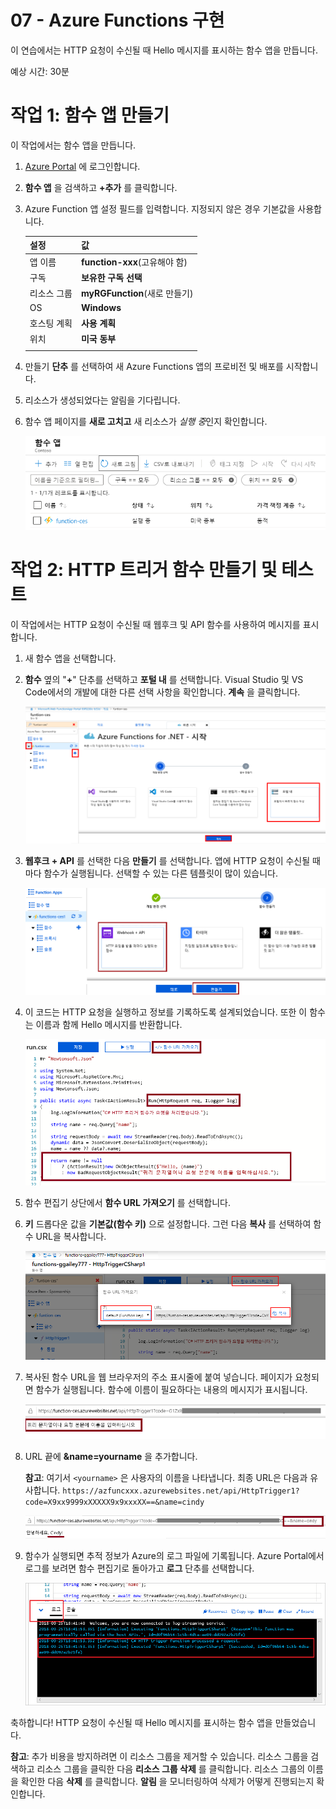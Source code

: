 ﻿---
wts:
    title: '07 - Azure Functions 구현'
    module: '모듈 02 - 핵심 Azure 서비스'
---
# 07 - Azure Functions 구현

이 연습에서는 HTTP 요청이 수신될 때 Hello 메시지를 표시하는 함수 앱을 만듭니다. 

예상 시간: 30분

# 작업 1: 함수 앱 만들기

이 작업에서는 함수 앱을 만듭니다.

1. [Azure Portal](https://portal.azure.com) 에 로그인합니다.

2. **함수 앱** 을 검색하고 **+추가** 를 클릭합니다.

3. Azure Function 앱 설정 필드를 입력합니다. 지정되지 않은 경우 기본값을 사용합니다. 

    | 설정 | 값 |
    | -- | --|
    | 앱 이름 | **function-xxx**(고유해야 함) |
    | 구독 | **보유한 구독 선택** |
    | 리소스 그룹 | **myRGFunction**(새로 만들기) |
    | OS | **Windows** |
    | 호스팅 계획 | **사용 계획** |
    | 위치 | **미국 동부** |
    | | |	

4. 만들기 **단추** 를 선택하여 새 Azure Functions 앱의 프로비전 및 배포를 시작합니다.

5. 리소스가 생성되었다는 알림을 기다립니다.

6. 함수 앱 페이지를 **새로 고치고** 새 리소스가 *실행 중*인지 확인합니다. 

    ![새 함수 앱이 표시된 함수 앱 페이지의 스크린샷.](../images/0701.png)

# 작업 2: HTTP 트리거 함수 만들기 및 테스트

이 작업에서는 HTTP 요청이 수신될 때 웹후크 및 API 함수를 사용하여 메시지를 표시합니다. 

1. 새 함수 앱을 선택합니다.

2. **함수** 옆의 "**+**" 단추를 선택하고 **포털 내** 를 선택합니다. Visual Studio 및 VS Code에서의 개발에 대한 다른 선택 사항을 확인합니다. **계속** 을 클릭합니다. 

    ![Azure Portal 안의 .NET 시작하기 창에 대한 Azure Functions의 개발 환경 선택 단계 스크린샷. 새 포털 내 함수를 만들기 위한 표시 요소가 강조 표시되어 있습니다. 함수 애플리케이션 확장, 새 기능 추가, 포털 내 및 계속 단추 요소가 강조 표시되어 있습니다.](../images/0702.png)

3. **웹후크 + API** 를 선택한 다음 **만들기** 를 선택합니다. 앱에 HTTP 요청이 수신될 때마다 함수가 실행됩니다. 선택할 수 있는 다른 템플릿이 많이 있습니다.

    ![Azure Portal 안의 .NET 시작하기 창에 대한 Azure Functions의 함수 만들기 단계 스크린샷. Azure Functions에 새 웹후크를 추가하는 데 사용되는 표시 요소를 보여주기 위해 웹후크 + API 단추와 만들기 단추가 강조 표시되어 있습니다.](../images/0703.png)

4. 이 코드는 HTTP 요청을 실행하고 정보를 기록하도록 설계되었습니다. 또한 이 함수는 이름과 함께 Hello 메시지를 반환합니다. 

    ![함수 코드의 스크린샷. Hello 메시지가 강조 표시되어 있습니다.](../images/0704.png)

5. 함수 편집기 상단에서 **함수 URL 가져오기** 를 선택합니다. 

6. **키** 드롭다운 값을 **기본값(함수 키)** 으로 설정합니다. 그런 다음 **복사** 를 선택하여 함수 URL을 복사합니다. 

    ![Azure Portal의 함수 편집기 안에 있는 함수 URL 가져오기 창의 스크린샷. 함수 편집기에서 함수 URL을 가져오고 복사하는 방법을 보여주기 위해 함수 URL 가져오기 단추, 키 설정 드롭다운 및 URL 복사 단추 표시 요소가 강조 표시되어 있습니다.](../images/0705.png)

7. 복사된 함수 URL을 웹 브라우저의 주소 표시줄에 붙여 넣습니다. 페이지가 요청되면 함수가 실행됩니다. 함수에 이름이 필요하다는 내용의 메시지가 표시됩니다. 

    ![이름을 제공하라는 내용의 메시지에 대한 스크린샷.](../images/0706.png)

8. URL 끝에 **&name=yourname** 을 추가합니다. 

    **참고**: 여기서 `<yourname>` 은 사용자의 이름을 나타냅니다. 최종 URL은 다음과 유사합니다. `https://azfuncxxx.azurewebsites.net/api/HttpTrigger1?code=X9xx9999xXXXXX9x9xxxXX==&name=cindy`

    ![웹 브라우저의 주소 표시줄에 강조 표시되어 있는 함수 URL과 추가된 예제 사용자 이름의 스크린샷. 기본 브라우저 창의 함수 출력을 보여주기 위해 Hello 메시지와 사용자 이름도 강조 표시되어 있습니다.](../images/0707.png)

9. 함수가 실행되면 추적 정보가 Azure의 로그 파일에 기록됩니다. Azure Portal에서 로그를 보려면 함수 편집기로 돌아가고 **로그** 단추를 선택합니다.

    ![Azure Portal의 함수 편집기 내에서 함수를 실행하여 생성된 추적 정보 로그의 스크린샷.](../images/0709.png)

축하합니다! HTTP 요청이 수신될 때 Hello 메시지를 표시하는 함수 앱을 만들었습니다. 

**참고**: 추가 비용을 방지하려면 이 리소스 그룹을 제거할 수 있습니다. 리소스 그룹을 검색하고 리소스 그룹을 클릭한 다음 **리소스 그룹 삭제** 를 클릭합니다. 리소스 그룹의 이름을 확인한 다음 **삭제** 를 클릭합니다. **알림** 을 모니터링하여 삭제가 어떻게 진행되는지 확인합니다.